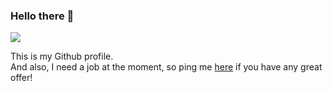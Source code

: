 ### Hello there 👋

![](https://media1.giphy.com/media/xTiIzJSKB4l7xTouE8/giphy.gif?cid=ecf05e47ds1q2ndmztugdjie7o0tuw2bmfj545u8vwqpfck8&rid=giphy.gif&ct=g)

This is my Github profile. <br>
And also, I need a job at the moment, so ping me [here](https://www.linkedin.com/in/matthewfarant/) if you have any great offer!
